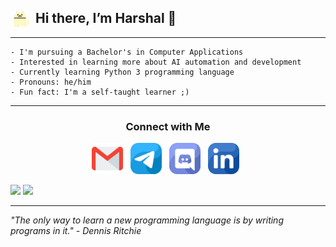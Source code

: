 ## <img align="left" loading="lazy" src="readme-res/cats.gif" width="30" /> &nbsp; Hi there, I’m Harshal 👋

---
```
- I'm pursuing a Bachelor's in Computer Applications
- Interested in learning more about AI automation and development
- Currently learning Python 3 programming language
- Pronouns: he/him
- Fun fact: I'm a self-taught learner ;)
```
---

<div align="center">

### Connect with Me

[<img src="readme-res/gmail.png" height="50" />](mailto:harshalsawant2004h@gmail.com) &nbsp;
[<img src="readme-res/telegram.png" height="50" />](https://t.me/c0d3h01) &nbsp;
[<img src="readme-res/discord.png" height="50" />](https://discordapp.com/users/c0d3h01) &nbsp;
[<img src="readme-res/linkedin.png" height="50" />](https://www.linkedin.com/in/haarshalsawant/) &nbsp;

</div>

![](https://github-readme-stats.vercel.app/api?username=c0d3h01&bg_color=ffffff00&text_color=888888&hide_border=true&hide_title=true)
![](https://github-readme-stats.vercel.app/api/top-langs/?username=c0d3h01&bg_color=ffffff00&text_color=888888&hide_border=true&hide_title=true&layout=compact&exclude_repo=Samsung-Notes-Port,Samsung-Weather-Port,Samsung-Calculator-Port)

---

*"The only way to learn a new programming language is by writing programs in it." - Dennis Ritchie*
